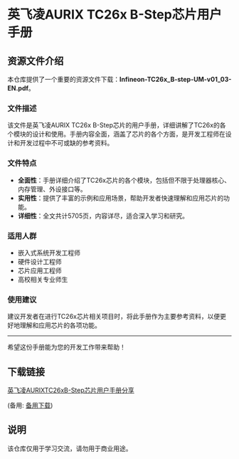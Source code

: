 # 英飞凌AURIX TC26x B-Step芯片用户手册

## 资源文件介绍

本仓库提供了一个重要的资源文件下载：**Infineon-TC26x_B-step-UM-v01_03-EN.pdf**。

### 文件描述

该文件是英飞凌AURIX TC26x B-Step芯片的用户手册，详细讲解了TC26x的各个模块的设计和使用。手册内容全面，涵盖了芯片的各个方面，是开发工程师在设计和开发过程中不可或缺的参考资料。

### 文件特点

- **全面性**：手册详细介绍了TC26x芯片的各个模块，包括但不限于处理器核心、内存管理、外设接口等。
- **实用性**：提供了丰富的示例和应用场景，帮助开发者快速理解和应用芯片的功能。
- **详细性**：全文共计5705页，内容详尽，适合深入学习和研究。

### 适用人群

- 嵌入式系统开发工程师
- 硬件设计工程师
- 芯片应用工程师
- 高校相关专业师生

### 使用建议

建议开发者在进行TC26x芯片相关项目时，将此手册作为主要参考资料，以便更好地理解和应用芯片的各项功能。

---

希望这份手册能为您的开发工作带来帮助！

## 下载链接
[英飞凌AURIXTC26xB-Step芯片用户手册分享](https://pan.quark.cn/s/c31419ebadae) 

(备用: [备用下载](https://pan.baidu.com/s/1ShSTbGtg6nBmnx_2ygtQDg?pwd=1234))

## 说明

该仓库仅用于学习交流，请勿用于商业用途。
